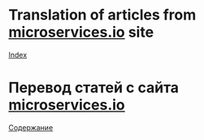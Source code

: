# Translation of articles from [microservices.io](https://microservices.io/) site

[Index](https://microservices.io/index.html)

# Перевод статей с сайта [microservices.io](https://microservices.io/)

[Содержание](docs/what-are-microservices.md)